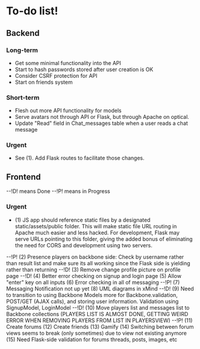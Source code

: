 To-do list!
===========

Backend
-------

### Long-term
* Get some minimal functionality into the API
* Start to hash passwords stored after user creation is OK
* Consider CSRF protection for API
* Start on friends system

### Short-term
* Flesh out more API functionality for models
* Serve avatars not through API or Flask, but through Apache on optical.
* Update "Read" field in Chat_messages table when a user reads a chat message

### Urgent
* See (1). Add Flask routes to facilitate those changes.

Frontend
--------
--!D! means Done
--!P! means in Progress

### Urgent
* (1) JS app should reference static files by a designated static/assets/public folder. This will make static file URL routing in Apache much easier and less hacked. For development, Flask may serve URLs pointing to this folder, giving the added bonus of eliminating the need for CORS and development using two servers.

--!P! (2) Presence players on backbone side: Check by username rather than result list and make sure its all working since the Flask side is yielding rather than returning
--!D! (3) Remove change profile picture on profile page
--!D! (4) Better error checking on signup and login page
(5) Allow "enter" key on all inputs
(6) Error checking in all of messaging
--!P! (7) Messaging Notification not up yet 
(8) UML diagrams in xMind
--!D! (9) Need to transition to using Backbone Models more for Backbone.validation, POST/GET (AJAX calls), and storing user information. Validation using SignupModel, LoginModel
--!D! (10) Move players list and messages list to Backbone collections (PLAYERS LIST IS ALMOST DONE, GETTING WEIRD ERROR WHEN REMOVING PLAYERS FROM LIST IN PLAYERSVIEW)
--!P! (11) Create forums
(12) Create friends
(13) Gamify
(14) Switching between forum views seems to break (only sometimes) due to view not existing anymore
(15) Need Flask-side validation for forums threads, posts, images, etc